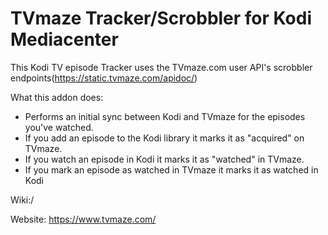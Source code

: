 # TVmaze Tracker/Scrobbler for Kodi Mediacenter

This Kodi TV episode Tracker uses the TVmaze.com user API's scrobbler endpoints(https://static.tvmaze.com/apidoc/)

What this addon does:

- Performs an initial sync between Kodi and TVmaze for the episodes you've watched.
- If you add an episode to the Kodi library it marks it as "acquired" on TVmaze.
- If you watch an episode in Kodi it marks it as "watched" in TVmaze.
- If you mark an episode as watched in TVmaze it marks it as watched in Kodi

Wiki:/

Website: https://www.tvmaze.com/
